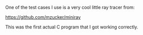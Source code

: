 
One of the test cases I use is a very cool little ray tracer
from:

https://github.com/mzucker/miniray

This was the first actual C program that I got working
correctly.

